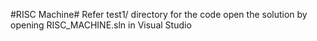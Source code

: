 #RISC Machine#
Refer test1/ directory for the code
open the solution by opening RISC_MACHINE.sln in Visual Studio
